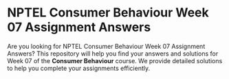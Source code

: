# NPTEL Consumer Behaviour Week 07 Assignment Answers

Are you looking for NPTEL Consumer Behaviour Week 07 Assignment Answers? This repository will help you find your answers and solutions for Week 07 of the **Consumer Behaviour** course. We provide detailed solutions to help you complete your assignments efficiently.